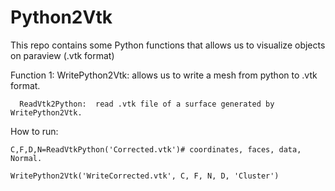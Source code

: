 # Python2Vtk
This repo contains some Python functions that allows us to visualize objects on paraview (.vtk format)  

Function 1:
          WritePython2Vtk: allows us to write a mesh from python to .vtk format.
          
	  ReadVtk2Python:  read .vtk file of a surface generated by WritePython2Vtk.
How to run:

	C,F,D,N=ReadVtkPython('Corrected.vtk')# coordinates, faces, data, Normal.
	
	WritePython2Vtk('WriteCorrected.vtk', C, F, N, D, 'Cluster')
			

